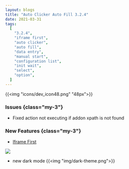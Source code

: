 ```yaml
---
layout: blogs
title: "Auto Clicker Auto Fill 3.2.4"
date: 2021-03-31
tags:
  [
    "3.2.4",
    "iframe first",
    "auto clicker",
    "auto fill",
    "data entry",
    "manual start",
    "configuration list",
    "init wait",
    "select",
    "option",
  ]
---
```


{{<img "icons/dev_icon48.png" "48px">}}


### Issues {class="my-3"}
- Fixed action not executing if addon xpath is not found

### New Features {class="my-3"}

- [Iframe First](https://getautoclicker.com/docs/3.x/action-settings/iframe-first/)
<img src="https://getautoclicker.com/docs/3.x/assets/img/iframe-first.png" class="d-block mb-2"/>

- new dark mode 
{{<img "img/dark-theme.png">}}
